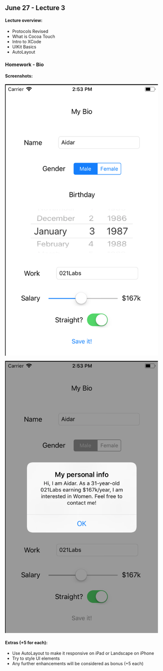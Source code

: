 ## June 27 - Lecture 3

#### Lecture overview:

- Protocols Revised
- What is Cocoa Touch
- Intro to XCode
- UIKit Basics
- AutoLayout

### Homework - Bio

#### Screenshots:

![Bio](https://raw.githubusercontent.com/n17r-resources/ios/master/lecture-3/Screenshots/1.png)

![Bio](https://raw.githubusercontent.com/n17r-resources/ios/master/lecture-3/Screenshots/2.png)

#### Extras (+5 for each):

- Use AutoLayout to make it responsive on iPad or Landscape on iPhone
- Try to style UI elements
- Any further enhancements will be considered as bonus (+5 each)
